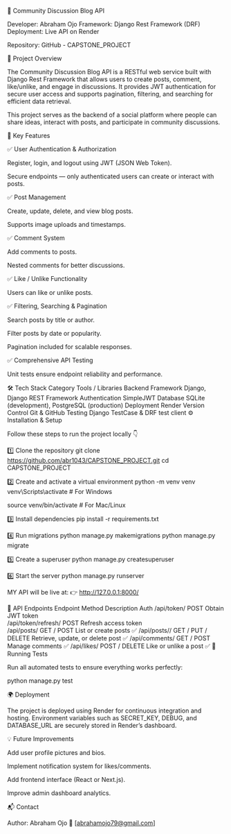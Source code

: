 📰 Community Discussion Blog API

Developer: Abraham Ojo
Framework: Django Rest Framework (DRF)
Deployment: Live API on Render

Repository: GitHub - CAPSTONE_PROJECT

📖 Project Overview

The Community Discussion Blog API is a RESTful web service built with Django Rest Framework that allows users to create posts, comment, like/unlike, and engage in discussions.
It provides JWT authentication for secure user access and supports pagination, filtering, and searching for efficient data retrieval.

This project serves as the backend of a social platform where people can share ideas, interact with posts, and participate in community discussions.

🚀 Key Features

✅ User Authentication & Authorization

Register, login, and logout using JWT (JSON Web Token).

Secure endpoints — only authenticated users can create or interact with posts.

✅ Post Management

Create, update, delete, and view blog posts.

Supports image uploads and timestamps.

✅ Comment System

Add comments to posts.

Nested comments for better discussions.

✅ Like / Unlike Functionality

Users can like or unlike posts.

✅ Filtering, Searching & Pagination

Search posts by title or author.

Filter posts by date or popularity.

Pagination included for scalable responses.

✅ Comprehensive API Testing

Unit tests ensure endpoint reliability and performance.

🛠️ Tech Stack
Category	Tools / Libraries
Backend Framework	Django, Django REST Framework
Authentication	SimpleJWT
Database	SQLite (development), PostgreSQL (production)
Deployment	Render
Version Control	Git & GitHub
Testing	Django TestCase & DRF test client
⚙️ Installation & Setup

Follow these steps to run the project locally 👇

1️⃣ Clone the repository
git clone https://github.com/abr1043/CAPSTONE_PROJECT.git
cd CAPSTONE_PROJECT

2️⃣ Create and activate a virtual environment
python -m venv venv
venv\Scripts\activate      # For Windows

source venv/bin/activate   # For Mac/Linux

3️⃣ Install dependencies
pip install -r requirements.txt

4️⃣ Run migrations
python manage.py makemigrations
python manage.py migrate

5️⃣ Create a superuser
python manage.py createsuperuser

6️⃣ Start the server
python manage.py runserver

MY API will be live at:
👉 http://127.0.0.1:8000/

🔑 API Endpoints
Endpoint	Method	Description	Auth
/api/token/	POST	Obtain JWT token	
/api/token/refresh/	POST	Refresh access token	
/api/posts/	GET / POST	List or create posts	✅
/api/posts/<id>/	GET / PUT / DELETE	Retrieve, update, or delete post	✅
/api/comments/	GET / POST	Manage comments	✅
/api/likes/	POST / DELETE	Like or unlike a post	✅
🧪 Running Tests

Run all automated tests to ensure everything works perfectly:

python manage.py test

🌍 Deployment

The project is deployed using Render for continuous integration and hosting.
Environment variables such as SECRET_KEY, DEBUG, and DATABASE_URL are securely stored in Render’s dashboard.

💡 Future Improvements

Add user profile pictures and bios.

Implement notification system for likes/comments.

Add frontend interface (React or Next.js).

Improve admin dashboard analytics.

📬 Contact

Author: Abraham Ojo
📧 [abrahamojo79@gmail.com]
